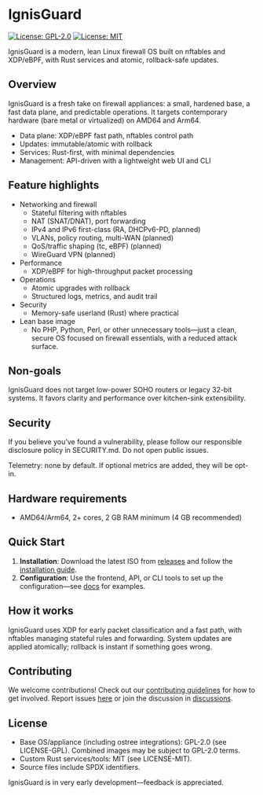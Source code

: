 # IgnisGuard

[![License: GPL-2.0](https://img.shields.io/badge/License-GPL%202.0-blue.svg)](https://www.gnu.org/licenses/gpl-2.0) [![License: MIT](https://img.shields.io/badge/License-MIT-yellow.svg)](https://opensource.org/licenses/MIT)

IgnisGuard is a modern, lean Linux firewall OS built on nftables and XDP/eBPF, with Rust services and atomic, rollback-safe updates.

## Overview
IgnisGuard is a fresh take on firewall appliances: a small, hardened base, a fast data plane, and predictable operations. It targets contemporary hardware (bare metal or virtualized) on AMD64 and Arm64.

- Data plane: XDP/eBPF fast path, nftables control path
- Updates: immutable/atomic with rollback
- Services: Rust-first, with minimal dependencies
- Management: API-driven with a lightweight web UI and CLI

## Feature highlights

- Networking and firewall
  - Stateful filtering with nftables
  - NAT (SNAT/DNAT), port forwarding
  - IPv4 and IPv6 first-class (RA, DHCPv6-PD, planned)
  - VLANs, policy routing, multi-WAN (planned)
  - QoS/traffic shaping (tc, eBPF) (planned)
  - WireGuard VPN (planned)
- Performance
  - XDP/eBPF for high-throughput packet processing
- Operations
  - Atomic upgrades with rollback
  - Structured logs, metrics, and audit trail
- Security
  - Memory-safe userland (Rust) where practical
- Lean base image
  - No PHP, Python, Perl, or other unnecessary tools—just a clean, secure OS focused on firewall essentials, with a reduced attack surface.

## Non-goals

IgnisGuard does not target low-power SOHO routers or legacy 32-bit systems.
It favors clarity and performance over kitchen-sink extensibility.

## Security

If you believe you’ve found a vulnerability, please follow our responsible disclosure policy in SECURITY.md. Do not open public issues.

Telemetry: none by default. If optional metrics are added, they will be opt-in.

## Hardware requirements

- AMD64/Arm64, 2+ cores, 2 GB RAM minimum (4 GB recommended)
  
## Quick Start
1. **Installation**: Download the latest ISO from [releases](https://github.com/IgnisGuard/ignisguard/releases) and follow the [installation guide](docs/install.md).
2. **Configuration**: Use the frontend, API, or CLI tools to set up the configuration—see [docs](docs/) for examples.

## How it works

IgnisGuard uses XDP for early packet classification and a fast path, with
nftables managing stateful rules and forwarding. System updates are applied
atomically; rollback is instant if something goes wrong.

## Contributing
We welcome contributions! Check out our [contributing guidelines](CONTRIBUTING.md) for how to get involved. Report issues [here](https://github.com/IgnisGuard/ignisguard/issues) or join the discussion in [discussions](https://github.com/IgnisGuard/ignisguard/discussions).

## License
- Base OS/appliance (including ostree integrations): GPL-2.0 (see LICENSE-GPL). Combined images may be subject to GPL-2.0 terms.
- Custom Rust services/tools: MIT (see LICENSE-MIT).
- Source files include SPDX identifiers.
	
IgnisGuard is in very early development—feedback is appreciated.
